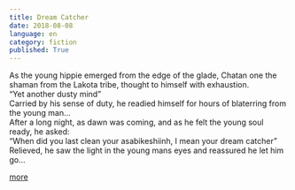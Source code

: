```yaml
---
title: Dream Catcher
date: 2018-08-08
language: en
category: fiction
published: True
---
```


As the young hippie emerged from the edge of the glade, Chatan one the shaman from the Lakota tribe, thought to himself with exhaustion.  
“Yet another dusty mind”   
Carried by his sense of duty, he readied himself for hours of blaterring from the young man...   
After a long night, as dawn was coming, and as he felt the young soul ready, he asked:   
“When did you last clean your asabikeshiinh, I mean your dream catcher”   
Relieved, he saw the light in the young mans eyes and reassured he let him go...   

[more](https://legomenon.com/dreamcatcher-meaning-legend-history-origins.html)
